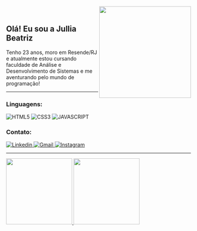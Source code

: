 <img align="right" width="250px" style="margin-top:-20px" src="https://user-images.githubusercontent.com/109460961/225250221-5ae7771f-84bc-4312-a7dd-0be51b48cb42.png">

## Olá! Eu sou a Jullia Beatriz
Tenho 23 anos, moro em Resende/RJ e atualmente estou cursando faculdade de Análise e Desenvolvimento de Sistemas e me aventurando pelo mundo de programação!
<hr>

### Linguagens:
<div>
  <img src="https://img.shields.io/badge/HTML5-E34F26?style=for-the-badge&logo=html5&logoColor=white" title = "HTML5"/> 
  <img src="https://img.shields.io/badge/CSS3-1572B6?style=for-the-badge&logo=css3&logoColor=white" title = "CSS3"/>
  <img src="https://img.shields.io/badge/JavaScript-323330?style=for-the-badge&logo=javascript&logoColor=F7DF1E" title = "JAVASCRIPT"/>
</div>

### Contato:
<div>
  <a href="https://www.linkedin.com/in/jullia-gayani-297802205/"><img alt="Linkedin"src="https://img.shields.io/badge/LinkedIn-0077B5?style=for-the-badge&logo=linkedin&logoColor=white" />
  <a href="mailto:julliabeatrizdiro@gmail.com"><img alt="Gmail"src="https://img.shields.io/badge/Gmail-D14836?style=for-the-badge&logo=gmail&logoColor=white" />
  <a href="https://www.instagram.com/julliagayani/"><img alt="Instagram"src="https://img.shields.io/badge/Instagram-E4405F?style=for-the-badge&logo=instagram&logoColor=white" />
<hr>
</div>

<a href="https://github.com/julliabea">
  <img height="180em" src="https://github-readme-stats.vercel.app/api?username=julliabea&show_icons=true&theme=dracula"/>
  <img height="180em" src="https://github-readme-stats.vercel.app/api/top-langs/?username=julliabea&layout=compact&theme=dracula"/>
</a>








